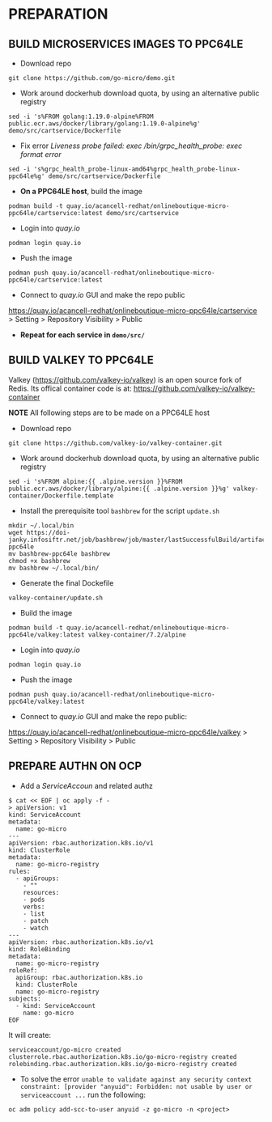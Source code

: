 # PREPARATION

## BUILD MICROSERVICES IMAGES TO PPC64LE

- Download repo

`git clone https://github.com/go-micro/demo.git`

- Work around dockerhub download quota, by using an alternative public registry

`sed -i 's%FROM golang:1.19.0-alpine%FROM public.ecr.aws/docker/library/golang:1.19.0-alpine%g' demo/src/cartservice/Dockerfile` 

- Fix error _Liveness probe failed: exec /bin/grpc_health_probe: exec format error_

`sed -i 's%grpc_health_probe-linux-amd64%grpc_health_probe-linux-ppc64le%g' demo/src/cartservice/Dockerfile` 

- **On a PPC64LE host**, build the image

`podman build -t quay.io/acancell-redhat/onlineboutique-micro-ppc64le/cartservice:latest demo/src/cartservice`

- Login into _quay.io_

`podman login quay.io`

- Push the image

`podman push quay.io/acancell-redhat/onlineboutique-micro-ppc64le/cartservice:latest`

- Connect to _quay.io_ GUI and make the repo public

https://quay.io/acancell-redhat/onlineboutique-micro-ppc64le/cartservice > Setting > Repository Visibility > Public

- **Repeat for each service in `demo/src/`**

## BUILD VALKEY TO PPC64LE

Valkey (https://github.com/valkey-io/valkey) is an open source fork of Redis. Its offical container code is at: https://github.com/valkey-io/valkey-container

**NOTE** All following steps are to be made on a PPC64LE host

- Download repo

`git clone https://github.com/valkey-io/valkey-container.git`

- Work around dockerhub download quota, by using an alternative public registry

`sed -i 's%FROM alpine:{{ .alpine.version }}%FROM public.ecr.aws/docker/library/alpine:{{ .alpine.version }}%g' valkey-container/Dockerfile.template`

- Install the prerequisite tool `bashbrew` for the script `update.sh`

```
mkdir ~/.local/bin
wget https://doi-janky.infosiftr.net/job/bashbrew/job/master/lastSuccessfulBuild/artifact/bashbrew-ppc64le
mv bashbrew-ppc64le bashbrew
chmod +x bashbrew
mv bashbrew ~/.local/bin/
```

- Generate the final Dockefile

`valkey-container/update.sh`

- Build the image

`podman build -t quay.io/acancell-redhat/onlineboutique-micro-ppc64le/valkey:latest valkey-container/7.2/alpine`

- Login into _quay.io_

`podman login quay.io`

- Push the image

`podman push quay.io/acancell-redhat/onlineboutique-micro-ppc64le/valkey:latest`

- Connect to _quay.io_ GUI and make the repo public:

https://quay.io/acancell-redhat/onlineboutique-micro-ppc64le/valkey > Setting > Repository Visibility > Public

## PREPARE AUTHN ON OCP

- Add a _ServiceAccoun_ and related authz

```
$ cat << EOF | oc apply -f -
> apiVersion: v1
kind: ServiceAccount
metadata:
  name: go-micro
---
apiVersion: rbac.authorization.k8s.io/v1
kind: ClusterRole
metadata:
  name: go-micro-registry
rules:
  - apiGroups:
  	- ""
	resources:
  	- pods
	verbs:
  	- list
  	- patch
  	- watch
---
apiVersion: rbac.authorization.k8s.io/v1
kind: RoleBinding
metadata:
  name: go-micro-registry
roleRef:
  apiGroup: rbac.authorization.k8s.io
  kind: ClusterRole
  name: go-micro-registry
subjects:
  - kind: ServiceAccount
	name: go-micro
EOF
```

It will create:

```
serviceaccount/go-micro created
clusterrole.rbac.authorization.k8s.io/go-micro-registry created
rolebinding.rbac.authorization.k8s.io/go-micro-registry created
```

- To solve the error `unable to validate against any security context constraint: [provider "anyuid": Forbidden: not usable by user or serviceaccount ...` run the following:

`oc adm policy add-scc-to-user anyuid -z go-micro -n <project>`